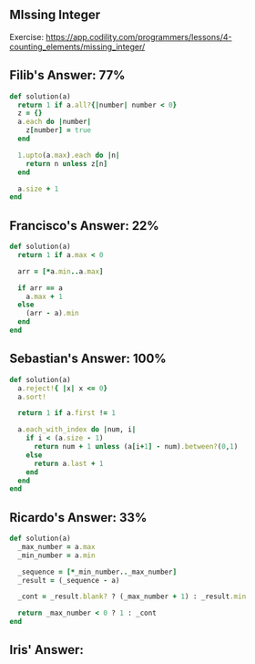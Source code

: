 ## MIssing Integer

Exercise: https://app.codility.com/programmers/lessons/4-counting_elements/missing_integer/

## Filib's Answer: 77%

```ruby
def solution(a)
  return 1 if a.all?{|number| number < 0}
  z = {}
  a.each do |number|
    z[number] = true
  end

  1.upto(a.max).each do |n|
    return n unless z[n]
  end

  a.size + 1
end
```

## Francisco's Answer: 22%

```ruby
def solution(a)
  return 1 if a.max < 0

  arr = [*a.min..a.max]

  if arr == a
    a.max + 1
  else
    (arr - a).min
  end
end
```

## Sebastian's Answer: 100%

```ruby
def solution(a)
  a.reject!{ |x| x <= 0}
  a.sort!

  return 1 if a.first != 1

  a.each_with_index do |num, i|
    if i < (a.size - 1)
      return num + 1 unless (a[i+1] - num).between?(0,1)
    else
      return a.last + 1
    end
  end
end
```

## Ricardo's Answer: 33%

```ruby
def solution(a)
  _max_number = a.max
  _min_number = a.min

  _sequence = [*_min_number.._max_number]
  _result = (_sequence - a)

  _cont = _result.blank? ? (_max_number + 1) : _result.min

  return _max_number < 0 ? 1 : _cont
end
```

## Iris' Answer:

```java

```
